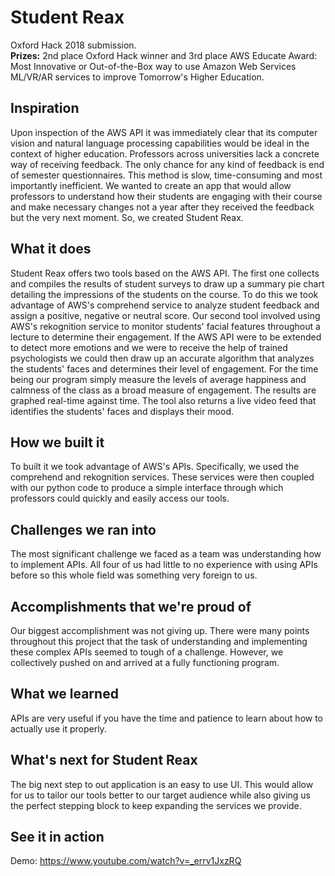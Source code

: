 # Student Reax
Oxford Hack 2018 submission.
<br><b>Prizes:</b> 2nd place Oxford Hack winner and 3rd place AWS Educate Award: Most Innovative or Out-of-the-Box way to use Amazon Web Services ML/VR/AR services to improve Tomorrow's Higher Education.

## Inspiration  
Upon inspection of the AWS API it was immediately clear that its computer vision and natural language processing capabilities would be ideal in the context of higher education. Professors across universities lack a concrete way of receiving feedback. The only chance for any kind of feedback is end of semester questionnaires. This method is slow, time-consuming and most importantly inefficient. We wanted to create an app that would allow professors to understand how their students are engaging with their course and make necessary changes not a year after they received the feedback but the very next moment. So, we created Student Reax.

## What it does  
Student Reax offers two tools based on the AWS API. The first one collects and compiles the results of student surveys to draw up a summary pie chart detailing the impressions of the students on the course. To do this we took advantage of AWS's comprehend service to analyze student feedback and assign a positive, negative or neutral score. Our second tool involved using AWS's rekognition service to monitor students' facial features throughout a lecture to determine their engagement. If the AWS API were to be extended to detect more emotions and we were to receive the help of trained psychologists we could then draw up an accurate algorithm that analyzes the students' faces and determines their level of engagement. For the time being our program simply measure the levels of average happiness and calmness of the class as a broad measure of engagement. The results are graphed real-time against time. The tool also returns a live video feed that identifies the students' faces and displays their mood.

## How we built it  
To built it we took advantage of AWS's APIs. Specifically, we used the comprehend and rekognition services. These services were then coupled with our python code to produce a simple interface through which professors could quickly and easily access our tools.

## Challenges we ran into  
The most significant challenge we faced as a team was understanding how to implement APIs. All four of us had little to no experience with using APIs before so this whole field was something very foreign to us.

## Accomplishments that we're proud of  
Our biggest accomplishment was not giving up. There were many points throughout this project that the task of understanding and implementing these complex APIs seemed to tough of a challenge. However, we collectively pushed on and arrived at a fully functioning program.

## What we learned  
APIs are very useful if you have the time and patience to learn about how to actually use it properly.

## What's next for Student Reax  
The big next step to out application is an easy to use UI. This would allow for us to tailor our tools better to our target audience while also giving us the perfect stepping block to keep expanding the services we provide.

## See it in action
Demo: https://www.youtube.com/watch?v=_errv1JxzRQ

